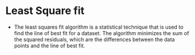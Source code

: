 # Least Square fit

- The least squares fit algorithm is a statistical technique that is used to find the line of best fit for a dataset. The algorithm minimizes the sum of the squared residuals, which are the differences between the data points and the line of best fit.